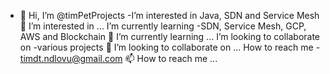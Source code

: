 - 👋 Hi, I’m @timPetProjects
-I’m interested in Java, SDN and Service Mesh  👀 I’m interested in ...
I’m currently learning -SDN, Service Mesh, GCP, AWS and Blockchain 🌱 I’m currently learning ...
I’m looking to collaborate on -various projects 💞️ I’m looking to collaborate on ...
How to reach me - timdt.ndlovu@gmail.com 📫 How to reach me ...

<!---
timPetProjects/timPetProjects is a ✨ special ✨ repository because its `README.md` (this file) appears on your GitHub profile.
You can click the Preview link to take a look at your changes.
--->
